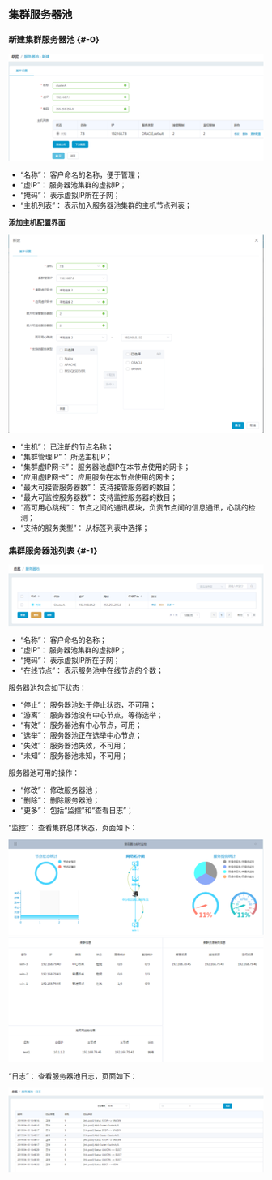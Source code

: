 ## 集群服务器池

### 新建集群服务器池 {#-0}

![](/assets/20190410133212.png)

*   “名称”： 客户命名的名称，便于管理；
*   “虚IP”： 服务器池集群的虚拟IP；
*   “掩码”： 表示虚拟IP所在子网；
*   “主机列表”： 表示加入服务器池集群的主机节点列表； 

**添加主机配置界面**

![](/assets/20190410133125.png)

*   “主机”： 已注册的节点名称；
*   “集群管理IP”： 所选主机IP；
*   “集群虚IP网卡”： 服务器池虚IP在本节点使用的网卡；
*   “应用虚IP网卡”： 应用服务在本节点使用的网卡；
*   “最大可接管服务器数”： 支持接管服务器的数目；
*   “最大可监控服务器数”： 支持监控服务器的数目；
*   “高可用心跳线”： 节点之间的通讯模块，负责节点间的信息通讯，心跳的检测；
*   “支持的服务类型”： 从标签列表中选择；


### 集群服务器池列表 {#-1}

![](/assets/20190410134851.png)


*   “名称”： 客户命名的名称；
*   “虚IP”： 服务器池集群的虚拟IP；
*   “掩码”： 表示虚拟IP所在子网；
*   “在线节点”： 表示服务池中在线节点的个数；

服务器池包含如下状态：

*   “停止”： 服务器池处于停止状态，不可用；
*   “游离”： 服务器池没有中心节点，等待选举；
*   “有效”： 服务器池有中心节点，可用；
*   “选举”： 服务器池正在选举中心节点；
*   “失效”： 服务器池失效，不可用；
*   “未知”： 服务器池未知，不可用；

服务器池可用的操作：

*   “修改”： 修改服务器池；
*   “删除”： 删除服务器池；
*   “更多”： 包括“监控”和“查看日志”；

“监控”： 查看集群总体状态，页面如下：

![](/assets/V7.220190603113140.png)
![](/assets/V7.220190603113209.png)


“日志”： 查看服务器池日志，页面如下：

![](/assets/20190410143616.png)